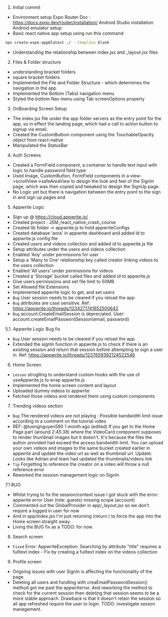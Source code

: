 1. Initial commit
- Environment setup
    Expo Router Doc : https://docs.expo.dev/router/installation/
    Android Studio installation
    Android emulator setup
-   Basic react native app setup using
    run this command:
```bash
npx create-expo-app@latest ./ --template blank
```
- Understanding the relationship between index.jsx and _layout.jsx files

2. Files & Folder structure 
- understanding bracket folders
- square bracket folders
- Implemented the File and Folder Structure - which determines the navigation in the app
- Implemented the Bottom (Tabs) navigation menu
- Styled the bottom Nav menu using Tab screenOptions property

3. OnBoarding Screen Setup
- The index.jsx file under the app folder servers as the entry point for the app, so in effect the landing page, which had a call to action button to signup via email.
- Created the CustomButtom component using the TouchableOpacity object from react-native
- Manipulated the StatusBar 

4. Auth Screens
- Created a FormField component, a container to handle text input with logic to handle password field type
- Used Image, CustomButton, FormField components in a view->scrollView->safeAreaView to design the look and feel of the SignIn page, which was then copied and tweaked to design the SignUp page.
- No Logic yet but there is navigation between the entry point to the sign in and sign up pages and

5. Appwrite Logic
- Sign up @ https://cloud.appwrite.io/
- Created project : JSM_react_native_crash_course
- Created lib folder -> appwrite.js to hold appwriteConfigs
- Created database 'aora' in appwrite dashboard and added Id to appwrite.js config file
- Created users and videos collection and added id to appwrite.js file
- Setup attributes under the users and videos collection
- Enabled 'Any' under permissions for user
- Setup a 'Many to One' relationship key called creator linking videos to the users collection
- Enabled 'All users' under permissions for videos
- Created a 'Storage' bucket called files and added id to appwrite.js
- Give users permissions and set file limit to 50MB
- Set Allowed file Extensions
- Implemented appwrite logic to get, and set users
- ```Bug``` User session needs to be cleared if you reload the app
- ```Bug``` attributes are case sensitive. Ref: https://appwrite.io/threads/1234271741652500642
- ```Bug``` account.CreateEmailSession is depreciated. User: account.createEmailPasswordSession(email, password)

5.1. Appwrite Logic Bug fix
- ```Bug``` User session needs to be cleared if you reload the app
- Extended the signIn function in appwrite.js to check if there is an existing session and return that session before attempting to sign a user in. Ref: https://appwrite.io/threads/1237659392124522546

6. Home Screen
- ```Lesson``` struglling to understand custom hooks with the use of useAppwrite.js to wrap appwrtie.js 
- Implemented the home screen content and layout
- Uploaded dummy videos to appwrite
- Fetched those videos and rendered them using custom components

7. Trending videos section
- ```Bug``` The rendered videos are not playing : Possible bandwidth limit issue according to a comment on the tutorial video
- REF: 
@tuongnguyen590
1 month ago (edited)
If you get to the Home Page part (around 2:45:38) where the VideoCard component supposes to render thumbnail images but it doesn't. It's because the files the author provided had exceed the access bandwidth limit. You can upload your own videos and images to the same bucket created earlier in appwrite and update the video url as well as thumbnail url.
Update: Looks like Adrian and team had updated the thumbnails/videos link
- ```Tip``` Forgetting to reference the creator on a video will throw a null reference error
- Reworked the session management logic on SignIn

7.1 BUG
- Whilst trying to fix the session/context issue I got stuck with the error: appwrite error User (role: guests) missing scope (account)
- Commented out the GlobalProvider in app/_layout.jsx so we don't require a logged in user for now
- And in app/index.jsx I'm just returning (return <Redirect href="/home"/>) to force the app into the Home screen straight away.
- Living the BUG fix as a TODO: for now.

8. Search screen
- ```Fixed``` Error: AppwriteException: Searching by attribute "title" requires a fulltext index - Fix by creating a fulltext index on the videos collection

9. Profile screen
- Ongoing issues with user SignIn is affecting the functionality of the page.
- Deleting all users and fundling with creaEmailPasswordSession() method got me past the appwriterror. And reworking the method to check for the current session then deleting that session seems to be a more stable approach. Drawback is that it doesn't retain the session so all app refreshed require the user to login. TODO: investigate sesson manegement.